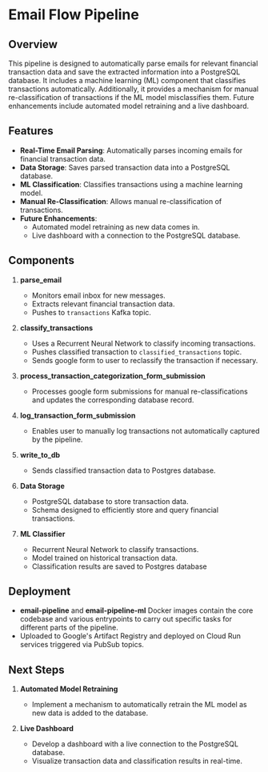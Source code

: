 # Email Flow Pipeline

## Overview

This pipeline is designed to automatically parse emails for relevant financial transaction data and save the extracted information into a PostgreSQL database. It includes a machine learning (ML) component that classifies transactions automatically. Additionally, it provides a mechanism for manual re-classification of transactions if the ML model misclassifies them. Future enhancements include automated model retraining and a live dashboard.

## Features

- **Real-Time Email Parsing**: Automatically parses incoming emails for financial transaction data.
- **Data Storage**: Saves parsed transaction data into a PostgreSQL database.
- **ML Classification**: Classifies transactions using a machine learning model.
- **Manual Re-Classification**: Allows manual re-classification of transactions.
- **Future Enhancements**:
  - Automated model retraining as new data comes in.
  - Live dashboard with a connection to the PostgreSQL database.

## Components

1. **parse_email**
   - Monitors email inbox for new messages.
   - Extracts relevant financial transaction data.
   - Pushes to `transactions` Kafka topic.

2. **classify_transactions**
   - Uses a Recurrent Neural Network to classify incoming transactions.
   - Pushes classified transaction to `classified_transactions` topic.
   - Sends google form to user to reclassify the transaction if necessary.

3. **process_transaction_categorization_form_submission**
   - Processes google form submissions for manual re-classifications and updates the corresponding database record.

4. **log_transaction_form_submission**
   - Enables user to manually log transactions not automatically captured by the pipeline.

5. **write_to_db**
   - Sends classified transaction data to Postgres database.

6. **Data Storage**
   - PostgreSQL database to store transaction data.
   - Schema designed to efficiently store and query financial transactions.

7. **ML Classifier**
   - Recurrent Neural Network to classify transactions.
   - Model trained on historical transaction data.
   - Classification results are saved to Postgres database

## Deployment
   - **email-pipeline** and **email-pipeline-ml** Docker images contain the core codebase and various entrypoints to carry out specific tasks for different parts of the pipeline. 
   - Uploaded to Google's Artifact Registry and deployed on Cloud Run services triggered via PubSub topics.

## Next Steps

1. **Automated Model Retraining**
   - Implement a mechanism to automatically retrain the ML model as new data is added to the database.

2. **Live Dashboard**
   - Develop a dashboard with a live connection to the PostgreSQL database.
   - Visualize transaction data and classification results in real-time.
